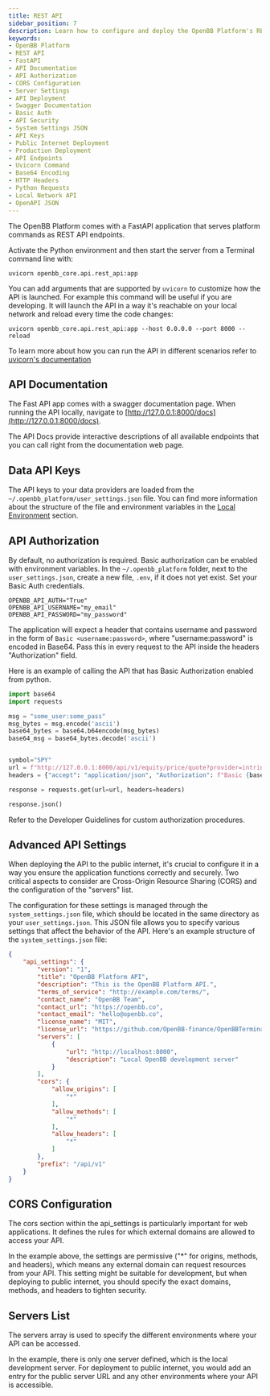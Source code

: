```yaml
---
title: REST API
sidebar_position: 7
description: Learn how to configure and deploy the OpenBB Platform's REST API using FastAPI, including detailed guidelines on API documentation, authorization, CORS settings, and server configurations.
keywords:
- OpenBB Platform
- REST API
- FastAPI
- API Documentation
- API Authorization
- CORS Configuration
- Server Settings
- API Deployment
- Swagger Documentation
- Basic Auth
- API Security
- System Settings JSON
- API Keys
- Public Internet Deployment
- Production Deployment
- API Endpoints
- Uvicorn Command
- Base64 Encoding
- HTTP Headers
- Python Requests
- Local Network API
- OpenAPI JSON
---
```


The OpenBB Platform comes with a FastAPI application that serves platform commands as REST API endpoints.

Activate the Python environment and then start the server from a Terminal command line with:

```console
uvicorn openbb_core.api.rest_api:app
```

You can add arguments that are supported by `uvicorn` to customize how the API is launched.
For example this command will be useful if you are developing. It will launch the API in a way it's reachable on your local network and reload every time the code changes:

```console
uvicorn openbb_core.api.rest_api:app --host 0.0.0.0 --port 8000 --reload
```

To learn more about how you can run the API in different scenarios refer to [uvicorn's documentation](https://www.uvicorn.org/#command-line-options)

## API Documentation

The Fast API app comes with a swagger documentation page. When running the API locally, navigate to [http://127.0.0.1:8000/docs](http://127.0.0.1:8000/docs).

The API Docs provide interactive descriptions of all available endpoints that you can call right from the documentation web page.

## Data API Keys

The API keys to your data providers are loaded from the `~/.openbb_platform/user_settings.json` file. You can find more information about the structure of the file and environment variables in the [Local Environment](/platform/usage#local-environment) section.

## API Authorization

By default, no authorization is required. Basic authorization can be enabled with environment variables. In the `~/.openbb_platform` folder, next to the `user_settings.json`, create a new file, `.env`, if it does not yet exist. Set your Basic Auth credentials.

```.env
OPENBB_API_AUTH="True"
OPENBB_API_USERNAME="my_email"
OPENBB_API_PASSWORD="my_password"
```

The application will expect a header that contains username and password in the form of `Basic <username:password>`, where "username:password" is encoded in Base64. Pass this in every request to the API inside the headers "Authorization" field.

Here is an example of calling the API that has Basic Authorization enabled from python.

```python
import base64
import requests

msg = "some_user:some_pass"
msg_bytes = msg.encode('ascii')
base64_bytes = base64.b64encode(msg_bytes)
base64_msg = base64_bytes.decode('ascii')


symbol="SPY"
url = f"http://127.0.0.1:8000/api/v1/equity/price/quote?provider=intrinio&symbol={symbol}&source=intrinio_mx"
headers = {"accept": "application/json", "Authorization": f"Basic {base64_msg}"}

response = requests.get(url=url, headers=headers)

response.json()
```

Refer to the Developer Guidelines for custom authorization procedures.

## Advanced API Settings

When deploying the API to the public internet, it's crucial to configure it in a way you ensure the application functions correctly and securely. Two critical aspects to consider are Cross-Origin Resource Sharing (CORS) and the configuration of the "servers" list.

The configuration for these settings is managed through the `system_settings.json` file, which should be located in the same directory as your `user_settings.json`. This JSON file allows you to specify various settings that affect the behavior of the API. Here's an example structure of the `system_settings.json` file:

```json
{
    "api_settings": {
        "version": "1",
        "title": "OpenBB Platform API",
        "description": "This is the OpenBB Platform API.",
        "terms_of_service": "http://example.com/terms/",
        "contact_name": "OpenBB Team",
        "contact_url": "https://openbb.co",
        "contact_email": "hello@openbb.co",
        "license_name": "MIT",
        "license_url": "https://github.com/OpenBB-finance/OpenBBTerminal/blob/develop/LICENSE",
        "servers": [
            {
                "url": "http://localhost:8000",
                "description": "Local OpenBB development server"
            }
        ],
        "cors": {
            "allow_origins": [
                "*"
            ],
            "allow_methods": [
                "*"
            ],
            "allow_headers": [
                "*"
            ]
        },
        "prefix": "/api/v1"
    }
}
```

## CORS Configuration

The cors section within the api_settings is particularly important for web applications. It defines the rules for which external domains are allowed to access your API.

In the example above, the settings are permissive ("\*" for origins, methods, and headers), which means any external domain can request resources from your API. This setting might be suitable for development, but when deploying to public internet, you should specify the exact domains, methods, and headers to tighten security.

## Servers List

The servers array is used to specify the different environments where your API can be accessed.

In the example, there is only one server defined, which is the local development server. For deployment to public internet, you would add an entry for the public server URL and any other environments where your API is accessible.
